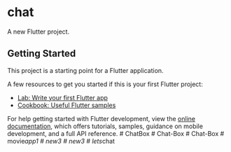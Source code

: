 # chat

A new Flutter project.

## Getting Started

This project is a starting point for a Flutter application.

A few resources to get you started if this is your first Flutter project:

- [Lab: Write your first Flutter app](https://docs.flutter.dev/get-started/codelab)
- [Cookbook: Useful Flutter samples](https://docs.flutter.dev/cookbook)

For help getting started with Flutter development, view the
[online documentation](https://docs.flutter.dev/), which offers tutorials,
samples, guidance on mobile development, and a full API reference.
#   C h a t B o x  
 #   C h a t - B o x  
 #   C h a t - B o x  
 #   m o v i e _ a p p 1  
 #   n e w 3  
 #   n e w 3  
 #   l e t s _ c h a t  
 
